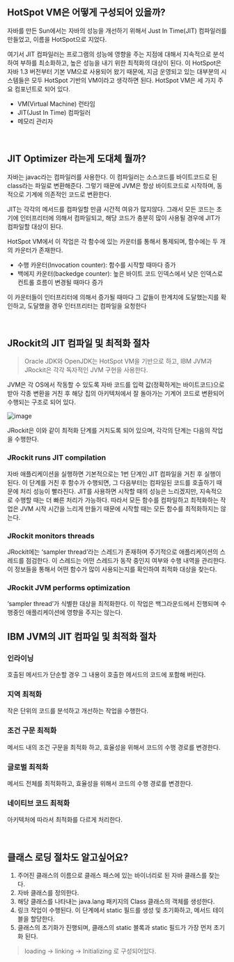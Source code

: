 ## HotSpot VM은 어떻게 구성되어 있을까?

자바를 만든 Sun에서는 자바의 성능을 개선하기 위해서 Just In Time(JIT) 컴파일러를 만들었고, 이름을 HotSpot으로 지었다.

여기서 JIT 컴파일러는 프로그램의 성능에 영향을 주는 지점에 대해서 지속적으로 분석하여 부하를 최소화하고, 높은 성능을 내기 위한 최적화의 대상이 된다. 이 HotSpot은 자바 1.3 버전부터 기본 VM으로 사용되어 왔기 때문에, 지금 운영되고 있는 대부분의 시스템들은 모두 HotSpot 기반의 VM이라고 생각하면 된다. HotSpot VM은 세 가지 주요 컴포넌트로 되어 있다.

- VM(Virtual Machine) 런타임
- JIT(Just In Time) 컴파일러
- 메모리 관리자

<br>

## JIT Optimizer 라는게 도대체 뭘까?

자바는 javac라는 컴파일러를 사용한다. 이 컴파일러는 소스코드를 바이트코드로 된 class라는 파일로 변환해준다. 그렇기 때문에 JVM은 항상 바이트코드로 시작하며, 동적으로 기계에 의존적인 코드로 변환한다.

JIT는 각각의 메서드를 컴파일할 만큼 시간적 여유가 많지않다. 그래서 모든 코드는 초기에 인터프리터에 의해서 컴파일되고, 해당 코드가 충분히 많이 사용될 경우에 JIT가 컴파일할 대상이 된다.

HotSpot VM에서 이 작업은 각 함수에 있는 카운터를 통해서 통제되며, 함수에는 두 개의 카운터가 존재한다.

- 수행 카운터(Invocation counter): 함수를 시작할 때마다 증가
- 백에지 카운터(backedge counter): 높은 바이트 코드 인덱스에서 낮은 인덱스로 컨트롤 흐름이 변경될 때마다 증가

이 카운터들이 인터프리터에 의해서 증가될 때마다 그 값들이 한계치에 도달했는지를 확인하고, 도달했을 경우 인터프리터는 컴파일을 요청한다

<br>

## JRockit의 JIT 컴파일 및 최적화 절차

> Oracle JDK와 OpenJDK는 HotSpot VM을 기반으로 하고, IBM JVM과 JRockit은 각각 독자적인 JVM 구현을 사용한다.

JVM은 각 OS에서 작동할 수 있도록 자바 코드를 입력 값(정확하게는 바이트코드)으로 받아 각종 변환을 거친 후 해당 칩의 아키텍처에서 잘 돌아가는 기계어 코드로 변환되어 수행되는 구조로 되어 있다.

![image](https://github.com/rlatmd0829/java-performance-tuning/assets/70622731/36b6311b-335d-4b48-baeb-50d5cd2b0f96)

JRockit은 이와 같이 최적화 단계를 거치도록 되어 있으며, 각각의 단계는 다음의 작업을 수행한다.

### JRockit runs JIT compilation

자바 애플리케이션을 실행하면 기본적으로는 1번 단계인 JIT 컴파일을 거친 후 실행이 된다. 이 단계를 거친 후 함수가 수행되면, 그 다음부터는 컴파일된 코드를 호출하기 때문에 처리 성능이 빨라진다.
JIT를 사용하면 시작할 때의 성능은 느리겠지만, 지속적으로 수행할 때는 더 빠른 처리가 가능하다. 따라서 모든 함수를 컴파일하고 최적화하는 작업은 JVM 시작 시간을 느리게 만들기 때문에 시작할 때는 모든 함수를 최적화하지는 않는다.

### JRockit monitors threads
JRockit에는 ‘sampler thread’라는 스레드가 존재하며 주기적으로 애플리케이션의 스레드를 점검한다. 이 스레드는 어떤 스레드가 동작 중인지 여부와 수행 내역을 관리한다. 이 정보들을 통해서 어떤 함수가 많이 사용되는지를 확인하여 최적화 대상을 찾는다.

### JRockit JVM performs optimization
‘sampler thread’가 식별한 대상을 최적화한다. 이 작업은 백그라운드에서 진행되며 수행중인 애플리케이션에 영향을 주지는 않는다.


## IBM JVM의 JIT 컴파일 및 최적화 절차

### 인라이닝

호출된 메서드가 단순할 경우 그 내용이 호출한 메서드의 코드에 포함해 버린다.

### 지역 최적화

작은 단위의 코드를 분석하고 개선하는 작업을 수행한다.

### 조건 구문 최적화

메서드 내의 조건 구문을 최적화 하고, 효율성을 위해서 코드의 수행 경로를 변경한다.

### 글로벌 최적화

메서드 전체를 최적화하고, 효율성을 위해서 코드의 수행 경로를 변경한다.

### 네이티브 코드 최적화

아키텍처에 따라서 최적화를 다르게 처리한다.

<br>

## 클래스 로딩 절차도 알고싶어요?

1. 주어진 클래스의 이름으로 클래스 패스에 있는 바이너리로 된 자바 클래스를 찾는다.
2. 자바 클래스를 정의한다.
3. 해당 클래스를 나타내는 java.lang 패키지의 Class 클래스의 객체를 생성한다.
4. 링크 작업이 수행된다. 이 단계에서 static 필드를 생성 및 초기화하고, 메서드 테이블을 할당한다.
5. 클래스의 초기화가 진행되며, 클래스의 static 블록과 static 필드가 가장 먼저 초기화 된다.

> loading -> linking -> Initializing 로 구성되어있다.
